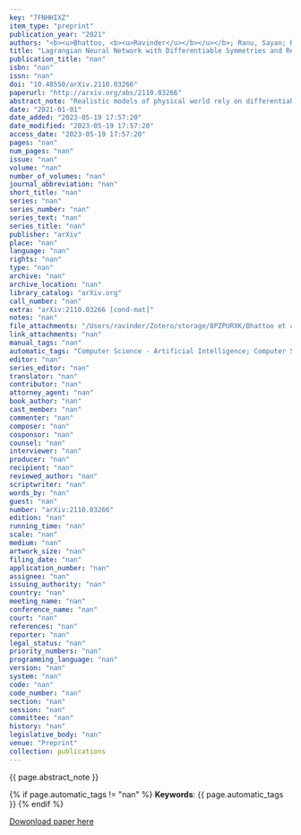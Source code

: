 ```yaml
---
key: "7FNHHIXZ"
item_type: "preprint"
publication_year: "2021"
authors: "<b><u>Bhattoo, <b><u>Ravinder</u></b></u></b>; Ranu, Sayan; Krishnan, N. M. Anoop"
title: "Lagrangian Neural Network with Differentiable Symmetries and Relational Inductive Bias"
publication_title: "nan"
isbn: "nan"
issn: "nan"
doi: "10.48550/arXiv.2110.03266"
paperurl: "http://arxiv.org/abs/2110.03266"
abstract_note: "Realistic models of physical world rely on differentiable symmetries that, in turn, correspond to conservation laws. Recent works on Lagrangian and Hamiltonian neural networks show that the underlying symmetries of a system can be easily learned by a neural network when provided with an appropriate inductive bias. However, these models still suffer from issues such as inability to generalize to arbitrary system sizes, poor interpretability, and most importantly, inability to learn translational and rotational symmetries, which lead to the conservation laws of linear and angular momentum, respectively. Here, we present a momentum conserving Lagrangian neural network (MCLNN) that learns the Lagrangian of a system, while also preserving the translational and rotational symmetries. We test our approach on linear and non-linear spring systems, and a gravitational system, demonstrating the energy and momentum conservation. We also show that the model developed can generalize to systems of any arbitrary size. Finally, we discuss the interpretability of the MCLNN, which directly provides physical insights into the interactions of multi-particle systems."
date: "2021-01-01"
date_added: "2023-05-19 17:57:20"
date_modified: "2023-05-19 17:57:20"
access_date: "2023-05-19 17:57:20"
pages: "nan"
num_pages: "nan"
issue: "nan"
volume: "nan"
number_of_volumes: "nan"
journal_abbreviation: "nan"
short_title: "nan"
series: "nan"
series_number: "nan"
series_text: "nan"
series_title: "nan"
publisher: "arXiv"
place: "nan"
language: "nan"
rights: "nan"
type: "nan"
archive: "nan"
archive_location: "nan"
library_catalog: "arXiv.org"
call_number: "nan"
extra: "arXiv:2110.03266 [cond-mat]"
notes: "nan"
file_attachments: "/Users/ravinder/Zotero/storage/8PZPURXK/Bhattoo et al. - 2021 - Lagrangian Neural Network with Differentiable Symm.pdf; /Users/ravinder/Zotero/storage/A6BV96K3/2110.html"
link_attachments: "nan"
manual_tags: "nan"
automatic_tags: "Computer Science - Artificial Intelligence; Computer Science - Machine Learning; Condensed Matter - Materials Science; Mathematics - Dynamical Systems"
editor: "nan"
series_editor: "nan"
translator: "nan"
contributor: "nan"
attorney_agent: "nan"
book_author: "nan"
cast_member: "nan"
commenter: "nan"
composer: "nan"
cosponsor: "nan"
counsel: "nan"
interviewer: "nan"
producer: "nan"
recipient: "nan"
reviewed_author: "nan"
scriptwriter: "nan"
words_by: "nan"
guest: "nan"
number: "arXiv:2110.03266"
edition: "nan"
running_time: "nan"
scale: "nan"
medium: "nan"
artwork_size: "nan"
filing_date: "nan"
application_number: "nan"
assignee: "nan"
issuing_authority: "nan"
country: "nan"
meeting_name: "nan"
conference_name: "nan"
court: "nan"
references: "nan"
reporter: "nan"
legal_status: "nan"
priority_numbers: "nan"
programming_language: "nan"
version: "nan"
system: "nan"
code: "nan"
code_number: "nan"
section: "nan"
session: "nan"
committee: "nan"
history: "nan"
legislative_body: "nan"
venue: "Preprint"
collection: publications
---
```




<!--  -->

{{ page.abstract_note }}


{% if page.automatic_tags != "nan" %}
__Keywords__: {{ page.automatic_tags }}
{% endif %}


[Dowonload paper here](http://arxiv.org/abs/2110.03266)

